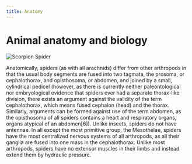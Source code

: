 ```yaml
---
title: Anatomy
---
```


# Animal anatomy and biology

![Scorpion Spider](https://www.sciencealert.com/images/2020-11/processed/GreatFoxSpiderRediscoveredBritishMilitaryBase_1024.jpg)

Anatomically, spiders (as with all arachnids) differ from other arthropods in that the usual body segments are fused into two tagmata, the prosoma, or cephalothorax, and opisthosoma, or abdomen, and joined by a small, cylindrical pedicel (however, as there is currently neither paleontological nor embryological evidence that spiders ever had a separate thorax-like division, there exists an argument against the validity of the term cephalothorax, which means fused cephalon (head) and the thorax. Similarly, arguments can be formed against use of the term abdomen, as the opisthosoma of all spiders contains a heart and respiratory organs, organs atypical of an abdomen[6]). Unlike insects, spiders do not have antennae. In all except the most primitive group, the Mesothelae, spiders have the most centralized nervous systems of all arthropods, as all their ganglia are fused into one mass in the cephalothorax. Unlike most arthropods, spiders have no extensor muscles in their limbs and instead extend them by hydraulic pressure.